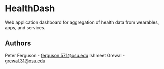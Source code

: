 HealthDash
=================

Web application dashboard for aggregation of health data from wearables, apps, and services. 

Authors
-------
Peter Ferguson - ferguson.571@osu.edu
Ishmeet Grewal - grewal.31@osu.edu
